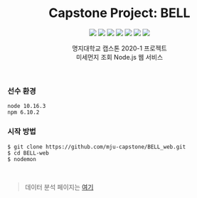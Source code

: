<h1 align="center">Capstone Project: BELL</h1>

<p align="center">
  
  <img src="https://img.shields.io/badge/Capstone-2020-red" />
  <img src="https://img.shields.io/badge/data-analysis-ff69b4" />
  <img src="https://img.shields.io/badge/BELL-orange" />
  <img src="https://img.shields.io/badge/Nodejs-web-yellow" />
  <img src="https://img.shields.io/badge/MySQL-green" />
  <img src="https://img.shields.io/badge/pug-gray" />
  <img src="https://img.shields.io/badge/MJU-blue" />
   
</p>

<p align="center">
  명지대학교 캡스톤 2020-1 프로젝트 <br/> 
  미세먼지 조회 Node.js 웹 서비스 <br/>
</p>

<br/>

### 선수 환경
```
node 10.16.3
npm 6.10.2
```

### 시작 방법

```
$ git clone https://github.com/mju-capstone/BELL_web.git
$ cd BELL-web
$ nodemon
```

<br/>

> 데이터 분석 페이지는 [여기](https://github.com/mju-capstone/BELL_data_analysis)
